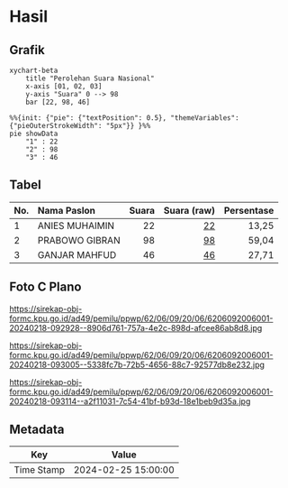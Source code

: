 # Hasil

## Grafik

```mermaid
xychart-beta
    title "Perolehan Suara Nasional"
    x-axis [01, 02, 03]
    y-axis "Suara" 0 --> 98
    bar [22, 98, 46]
```

```mermaid
%%{init: {"pie": {"textPosition": 0.5}, "themeVariables": {"pieOuterStrokeWidth": "5px"}} }%%
pie showData
    "1" : 22
    "2" : 98
    "3" : 46
```

## Tabel

| No. | Nama Paslon    | Suara | Suara (raw) | Persentase |
|:--- |:-------------- | -----:| -----------:| ----------:|
| 1   | ANIES MUHAIMIN | 22    | [22][p-1]   | 13,25      |
| 2   | PRABOWO GIBRAN | 98    | [98][p-2]   | 59,04      |
| 3   | GANJAR MAHFUD  | 46    | [46][p-3]   | 27,71      |


[p-1]: https://github.com/gigit-pemilu/pemilu-2024/blob/main/pilpres/hitung-suara/sub/62-kalimantan-tengah/sub/06-katingan/sub/09-mendawai/sub/2006-mekar-tani/sub/001-tps/sub/paslon-1.txt
[p-2]: https://github.com/gigit-pemilu/pemilu-2024/blob/main/pilpres/hitung-suara/sub/62-kalimantan-tengah/sub/06-katingan/sub/09-mendawai/sub/2006-mekar-tani/sub/001-tps/sub/paslon-2.txt
[p-3]: https://github.com/gigit-pemilu/pemilu-2024/blob/main/pilpres/hitung-suara/sub/62-kalimantan-tengah/sub/06-katingan/sub/09-mendawai/sub/2006-mekar-tani/sub/001-tps/sub/paslon-3.txt

## Foto C Plano

https://sirekap-obj-formc.kpu.go.id/ad49/pemilu/ppwp/62/06/09/20/06/6206092006001-20240218-092928--8906d761-757a-4e2c-898d-afcee86ab8d8.jpg

https://sirekap-obj-formc.kpu.go.id/ad49/pemilu/ppwp/62/06/09/20/06/6206092006001-20240218-093005--5338fc7b-72b5-4656-88c7-92577db8e232.jpg

https://sirekap-obj-formc.kpu.go.id/ad49/pemilu/ppwp/62/06/09/20/06/6206092006001-20240218-093114--a2f11031-7c54-41bf-b93d-18e1beb9d35a.jpg


## Metadata

| Key        | Value               |
| ---------- | ------------------- |
| Time Stamp | 2024-02-25 15:00:00 |



